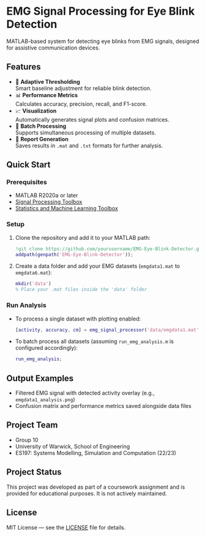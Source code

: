 # EMG Signal Processing for Eye Blink Detection

MATLAB-based system for detecting eye blinks from EMG signals, designed for assistive communication devices.

## Features

- 🚀 **Adaptive Thresholding**  
  Smart baseline adjustment for reliable blink detection.
- 📊 **Performance Metrics**  
  Calculates accuracy, precision, recall, and F1-score.
- 📈 **Visualization**  
  Automatically generates signal plots and confusion matrices.
- 🔄 **Batch Processing**  
  Supports simultaneous processing of multiple datasets.
- 📁 **Report Generation**  
  Saves results in `.mat` and `.txt` formats for further analysis.

## Quick Start

### Prerequisites

- MATLAB R2020a or later  
- [Signal Processing Toolbox](https://www.mathworks.com/products/signal.html)  
- [Statistics and Machine Learning Toolbox](https://www.mathworks.com/products/statistics.html)  

### Setup

1. Clone the repository and add it to your MATLAB path:
    ```matlab
    !git clone https://github.com/yourusername/EMG-Eye-Blink-Detector.git
    addpath(genpath('EMG-Eye-Blink-Detector'));
    ```

2. Create a data folder and add your EMG datasets (`emgdata1.mat` to `emgdata6.mat`):
    ```matlab
    mkdir('data')
    % Place your .mat files inside the 'data' folder
    ```

### Run Analysis

- To process a single dataset with plotting enabled:
    ```matlab
    [activity, accuracy, cm] = emg_signal_processor('data/emgdata1.mat', true);
    ```

- To batch process all datasets (assuming `run_emg_analysis.m` is configured accordingly):
    ```matlab
    run_emg_analysis;
    ```

## Output Examples

- Filtered EMG signal with detected activity overlay (e.g., `emgdata1_analysis.png`)  
- Confusion matrix and performance metrics saved alongside data files  

## Project Team

- Group 10  
- University of Warwick, School of Engineering  
- ES197: Systems Modelling, Simulation and Computation (22/23)

## Project Status

This project was developed as part of a coursework assignment and is provided for educational purposes. It is not actively maintained.

## License

MIT License — see the [LICENSE](LICENSE) file for details.
